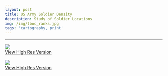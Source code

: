 ```yaml
---
layout: post
title: US Army Soldier Density
description: Study of Soldier Locations
img: /img/tboc_ranks.jpg
tags: 'cartography, print'
---
```


<hr>
<div class="img_row">
    <img class="col three" src="{{ site.baseurl l}}/img/army-ranks.png"/>
</div>
<div class="col three caption">
    <a href="{{ site.baseurl l}}/img/army-ranks.png" target="_blank">View High Res Version</a>
</div>
<br/>
<div class="img_row">
    <img class="col three" src="{{ site.baseurl l}}/img/tboc_ranks.jpg"/>
</div>
<div class="col three caption">
    <a href="{{ site.baseurl l}}/img/tboc_ranks.jpg" target="_blank">View High Res Version</a>
</div>

